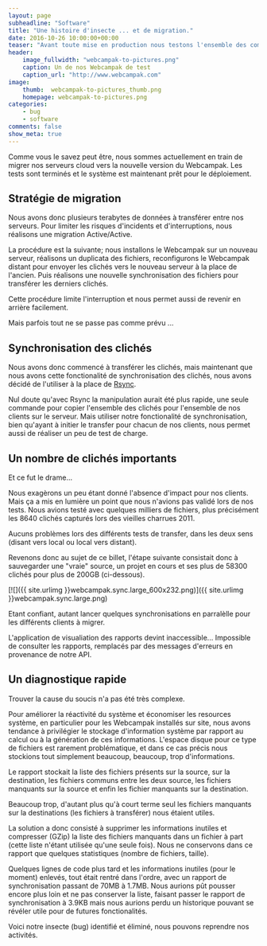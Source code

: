 ```yaml
---
layout: page
subheadline: "Software"
title: "Une histoire d'insecte ... et de migration."
date: 2016-10-26 10:00:00+00:00
teaser: "Avant toute mise en production nous testons l'ensemble des composants autant que possible. Parfois, tout ne se passe pas comme prévu..."
header:
    image_fullwidth: "webcampak-to-pictures.png"
    caption: Un de nos Webcampak de test
    caption_url: "http://www.webcampak.com"
image:
    thumb:  webcampak-to-pictures_thumb.png
    homepage: webcampak-to-pictures.png
categories:
    - bug
    - software
comments: false
show_meta: true
---
```


Comme vous le savez peut être, nous sommes actuellement en train de migrer nos serveurs cloud vers la nouvelle version du Webcampak. Les tests sont terminés et le système est maintenant prêt pour le déploiement.

## Stratégie de migration

Nous avons donc plusieurs terabytes de données à transférer entre nos serveurs. Pour limiter les risques d'incidents et d'interruptions, nous réalisons une migration Active/Active. 

La procédure est la suivante; nous installons le Webcampak sur un nouveau serveur, réalisons un duplicata des fichiers, reconfigurons le Webcampak distant pour envoyer les clichés vers le nouveau serveur à la place de l'ancien. Puis réalisons une nouvelle synchronisation des fichiers pour transférer les derniers clichés.

Cette procédure limite l'interruption et nous permet aussi de revenir en arrière facilement. 

Mais parfois tout ne se passe pas comme prévu ...


## Synchronisation des clichés

Nous avons donc commencé à transférer les clichés, mais maintenant que nous avons cette fonctionalité de synchronisation des clichés, nous avons décidé de l'utiliser à la place de [Rsync](https://fr.wikipedia.org/wiki/Rsync).

Nul doute qu'avec Rsync la manipulation aurait été plus rapide, une seule commande pour copier l'ensemble des clichés pour l'ensemble de nos clients sur le serveur. Mais utiliser notre fonctionalité de synchronisation, bien qu'ayant à initier le transfer pour chacun de nos clients, nous permet aussi de réaliser un peu de test de charge.

## Un nombre de clichés importants

Et ce fut le drame...

Nous exagèrons un peu étant donné l'absence d'impact pour nos clients. Mais ça a mis en lumière un point que nous n'avions pas validé lors de nos tests. Nous avions testé avec quelques milliers de fichiers, plus précisément les 8640 clichés capturés lors des vieilles charrues 2011.

Aucuns problèmes lors des différents tests de transfer, dans les deux sens (disant vers local ou local vers distant).

Revenons donc au sujet de ce billet, l'étape suivante consistait donc à sauvegarder une "vraie" source, un projet en cours et ses plus de 58300 clichés pour plus de 200GB (ci-dessous).

[![]({{ site.urlimg }}webcampak.sync.large_600x232.png)]({{ site.urlimg }}webcampak.sync.large.png)

Etant confiant, autant lancer quelques synchronisations en parralèlle pour les différents clients à migrer.

L'application de visualiation des rapports devint inaccessible... Impossible de consulter les rapports, remplacés par des messages d'erreurs en provenance de notre API.

## Un diagnostique rapide

Trouver la cause du soucis n'a pas été très complexe. 

Pour améliorer la réactivité du système et économiser les resources système, en particulier pour les Webcampak installés sur site, nous avons tendance à privilégier le stockage d'information système par rapport au calcul ou à la génération de ces informations. L'espace disque pour ce type de fichiers est rarement problématique, et dans ce cas précis nous stockions tout simplement beaucoup, beaucoup, trop d'informations.

Le rapport stockait la liste des fichiers présents sur la source, sur la destination, les fichiers communs entre les deux source, les fichiers manquants sur la source et enfin les fichier manquants sur la destination. 

Beaucoup trop, d'autant plus qu'à court terme seul les fichiers manquants sur la destinations (les fichiers à transférer) nous étaient utiles.

La solution a donc consisté à supprimer les informations inutiles et compresser (GZip) la liste des fichiers manquants dans un fichier à part (cette liste n'étant utilisée qu'une seule fois). Nous ne conservons dans ce rapport que quelques statistiques (nombre de fichiers, taille).

Quelques lignes de code plus tard et les informations inutiles (pour le moment) enlevés, tout était rentré dans l'ordre, avec un rapport de synchronisation passant de 70MB à 1.7MB. 
Nous aurions pût pousser encore plus loin et ne pas conserver la liste, faisant passer le rapport de synchronisation à 3.9KB mais nous aurions perdu un historique pouvant se révéler utile pour de futures fonctionalités.

Voici notre insecte (bug) identifié et éliminé, nous pouvons reprendre nos activités.
